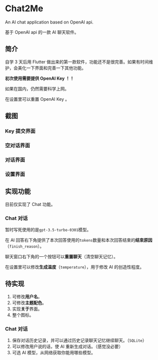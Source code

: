 # Chat2Me

An AI chat application based on OpenAI api.

基于 OpenAI api 的一款 AI 聊天软件。

## 简介

自学 3 天后用 Flutter 做出来的第一款软件，功能还不是很完善。如果有时间维护，会美化一下界面和完善一下其他功能。

**初次使用需要提供 OpenAI Key ！！**

如果在国内，仍然需要科学上网。

在设置里可以重置 OpenAI Key 。

## 截图

### Key 提交界面

### 空对话界面

### 对话界面

### 设置界面

## 实现功能

目前仅实现了 Chat 功能。

### Chat 对话

暂时写死使用的是`gpt-3.5-turbo-0301`模型。

在 AI 回答右下角提供了本次回答使用的`tokens`数量和本次回答结束的**结束原因**（`finish_reason`）。

聊天窗口右下角的一个按钮可以**重置聊天**（清空聊天记忆）。

在设置里可以修改**生成温度**（`temperature`），用于修改 AI 的创造性程度。

## 待实现

1. 可修改**用户名**。
2. 可修改**主题配色**。
3. 实现**关于**界面。
4. 整个图标。

### Chat 对话

1. 保存对话历史记录，并可以通过历史记录聊天记忆继续聊天。（`SQLite`）
2. 可以修改用户说的话，使 AI 重新生成对话。（感觉没必要）
3. 可选 AI 模型，从网络获取你能用哪些模型。
